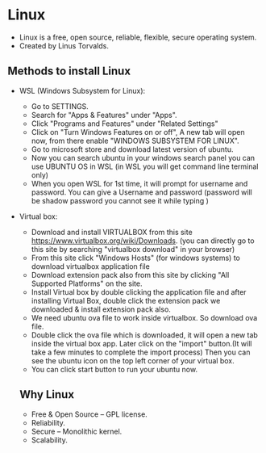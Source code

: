 # Linux
+ Linux is a free, open source, reliable, flexible, secure operating system.
+ Created by Linus Torvalds.
## Methods to install Linux
- WSL (Windows Subsystem for Linux): </br>
  + Go to SETTINGS.
  + Search for "Apps & Features" under "Apps".
  + Click "Programs and Features" under "Related Settings"
  + Click on "Turn Windows Features on or off", A new tab will open now, from there enable "WINDOWS SUBSYSTEM FOR LINUX".
  + Go to microsoft store and download latest version of ubuntu.
  + Now you can search ubuntu in your windows search panel you can use UBUNTU OS in WSL (in WSL you will get command line terminal only)
  + When you open WSL for 1st time, it will prompt for username and password. You can give a Username and password (password will be shadow password you cannot see it while typing )
- Virtual box:</br>
  + Download and install VIRTUALBOX from this site https://www.virtualbox.org/wiki/Downloads. (you can directly go to this site by searching "virtualbox download" in your browser)
  + From this site click "Windows Hosts" (for windows systems) to download virtualbox application file
  + Download extension pack also from this site by clicking "All Supported Platforms" on the site.
  + Install Virtual box by double clicking the application file and after installing Virtual Box, double click the extension pack we downloaded & install extension pack also.
  + We need ubuntu ova file to work inside virtualbox. So download ova file.
  + Double click the ova file which is downloaded, it will open a new tab inside the virtual box app. Later click on the "import" button.(It will take a few minutes to complete the import process) Then you can see the ubuntu icon on the top left corner of your virtual box.
  + You can click start button to run your ubuntu now.

  ## Why Linux
  + Free & Open Source – GPL license.
  + Reliability.
  + Secure – Monolithic kernel.
  + Scalability.

  

